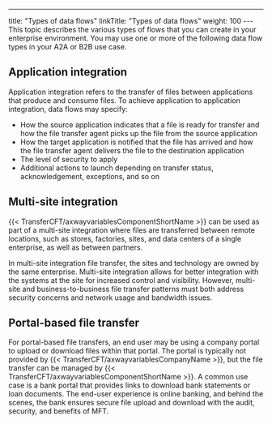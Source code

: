 ---
title: "Types of data flows"
linkTitle: "Types of data flows"
weight: 100
---This topic describes the various types of flows that you can create in your enterprise environment. You may use one or more of the following data flow types in your A2A or B2B use case.

## Application integration

Application integration refers to the transfer of files between applications that produce and consume files. To achieve application to application integration, data flows may specify:

- How the source application indicates that a file is ready for transfer and how the file transfer agent picks up the file from the source application
- How the target application is notified that the file has arrived and how the file transfer agent delivers the file to the destination application
- The level of security to apply
- Additional actions to launch depending on transfer status, acknowledgement, exceptions, and so on

## Multi-site integration

{{< TransferCFT/axwayvariablesComponentShortName  >}} can be used as part of a multi-site integration where files are transferred between remote locations, such as stores, factories, sites, and data centers of a single enterprise, as well as between partners.

In multi-site integration file transfer, the sites and technology are owned by the same enterprise. Multi-site integration allows for better integration with the systems at the site for increased control and visibility. However, multi-site and business-to-business file transfer patterns must both address security concerns and network usage and bandwidth issues.

## Portal-based file transfer

For portal-based file transfers, an end user may be using a company portal to upload or download files within that portal. The portal is typically not provided by {{< TransferCFT/axwayvariablesCompanyName  >}}, but the file transfer can be managed by {{< TransferCFT/axwayvariablesComponentShortName  >}}. A common use case is a bank portal that provides links to download bank statements or loan documents. The end-user experience is online banking, and behind the scenes, the bank ensures secure file upload and download with the audit, security, and benefits of MFT.
